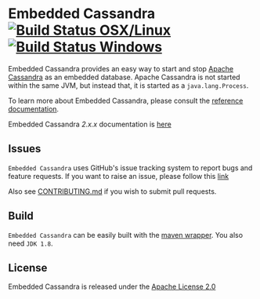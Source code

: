 # Embedded Cassandra [![Build Status OSX/Linux](https://img.shields.io/travis/nosan/embedded-cassandra/master.svg?logo=travis&logoColor=white&style=flat)](https://travis-ci.org/nosan/embedded-cassandra) [![Build Status Windows](https://img.shields.io/appveyor/ci/nosan/embedded-cassandra/master.svg?logo=appveyor&logoColor=white&style=flat)](https://ci.appveyor.com/project/nosan/embedded-cassandra)
Embedded Cassandra provides an easy way to start and stop [Apache Cassandra](https://cassandra.apache.org/) as an embedded database. Apache Cassandra is not started within the same JVM, but instead that, it is started as a `java.lang.Process`. 

To learn more about Embedded Cassandra, please consult the [reference documentation](https://nosan.github.io/embedded-cassandra/).

Embedded Cassandra _2.x.x_ documentation is [here](https://github.com/nosan/embedded-cassandra/wiki)

## Issues

`Embedded Cassandra` uses GitHub's issue tracking system to report bugs and feature
requests. If you want to raise an issue, please follow this [link](https://github.com/nosan/embedded-cassandra/issues)

Also see [CONTRIBUTING.md](CONTRIBUTING.md) if you wish to submit pull requests.

## Build

`Embedded Cassandra` can be easily built with the [maven wrapper](https://github.com/takari/maven-wrapper). You also need `JDK 1.8`.

## License

Embedded Cassandra is released under the [Apache License 2.0](https://www.apache.org/licenses/LICENSE-2.0)
